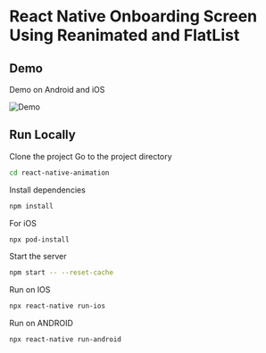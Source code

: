 # React Native Onboarding Screen Using Reanimated and FlatList

## Demo

Demo on Android and iOS

![Demo](https://github.com/Faridulakthar/ReactNativeOnboardScreen/src//Demo.gif)

## Run Locally

Clone the project
Go to the project directory

```bash
cd react-native-animation
```

Install dependencies

```bash
npm install
```

For iOS

```bash
npx pod-install
```

Start the server

```bash
npm start -- --reset-cache
```

Run on IOS

```bash
npx react-native run-ios
```

Run on ANDROID

```bash
npx react-native run-android
```